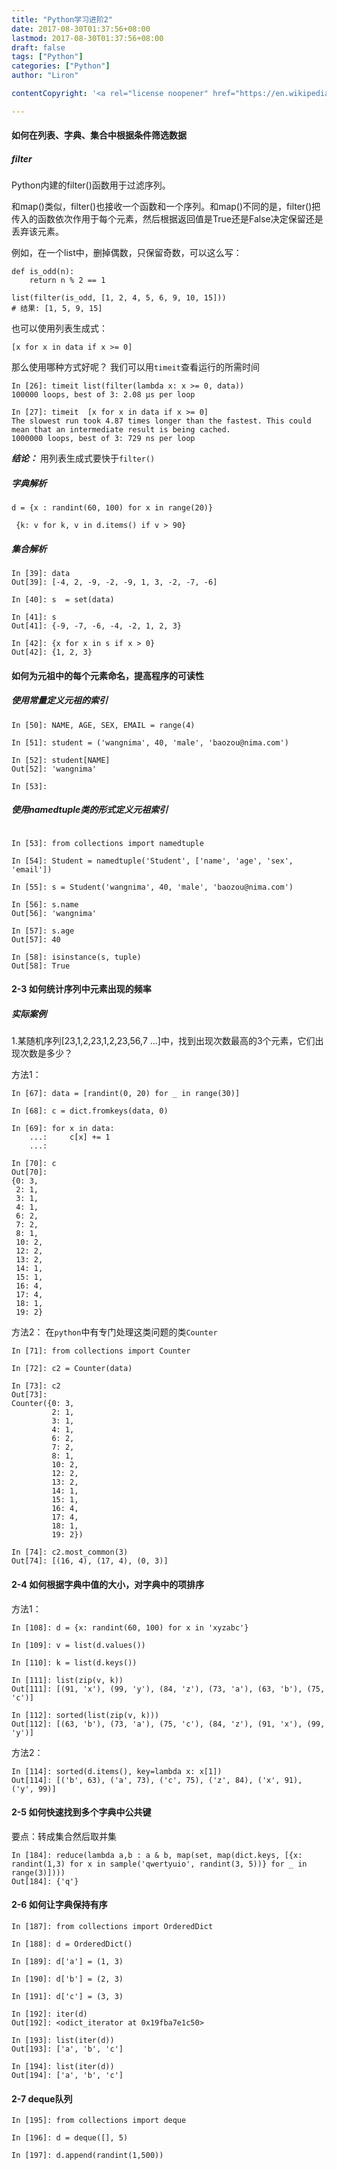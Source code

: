```yaml
---
title: "Python学习进阶2"
date: 2017-08-30T01:37:56+08:00
lastmod: 2017-08-30T01:37:56+08:00
draft: false
tags: ["Python"]
categories: ["Python"]
author: "Liron"

contentCopyright: '<a rel="license noopener" href="https://en.wikipedia.org/wiki/Wikipedia:Text_of_Creative_Commons_Attribution-ShareAlike_3.0_Unported_License" target="_blank">Creative Commons Attribution-ShareAlike License</a>'

---
```


####  如何在列表、字典、集合中根据条件筛选数据
##### filter
Python内建的filter()函数用于过滤序列。

和map()类似，filter()也接收一个函数和一个序列。和map()不同的是，filter()把传入的函数依次作用于每个元素，然后根据返回值是True还是False决定保留还是丢弃该元素。

例如，在一个list中，删掉偶数，只保留奇数，可以这么写：

```
def is_odd(n):
    return n % 2 == 1

list(filter(is_odd, [1, 2, 4, 5, 6, 9, 10, 15]))
# 结果: [1, 5, 9, 15]
```

也可以使用列表生成式：

```
[x for x in data if x >= 0]
```

那么使用哪种方式好呢？ 我们可以用`timeit`查看运行的所需时间

```
In [26]: timeit list(filter(lambda x: x >= 0, data))
100000 loops, best of 3: 2.08 µs per loop

In [27]: timeit  [x for x in data if x >= 0]
The slowest run took 4.87 times longer than the fastest. This could mean that an intermediate result is being cached.
1000000 loops, best of 3: 729 ns per loop
```

***结论：***
用列表生成式要快于`filter()`

##### 字典解析

```
d = {x : randint(60, 100) for x in range(20)}
 
 {k: v for k, v in d.items() if v > 90}
```

##### 集合解析

```
In [39]: data
Out[39]: [-4, 2, -9, -2, -9, 1, 3, -2, -7, -6]

In [40]: s  = set(data)

In [41]: s
Out[41]: {-9, -7, -6, -4, -2, 1, 2, 3}

In [42]: {x for x in s if x > 0}
Out[42]: {1, 2, 3}
```

#### 如何为元祖中的每个元素命名，提高程序的可读性
##### 使用常量定义元祖的索引

```
In [50]: NAME, AGE, SEX, EMAIL = range(4)

In [51]: student = ('wangnima', 40, 'male', 'baozou@nima.com')

In [52]: student[NAME]
Out[52]: 'wangnima'

In [53]:
```

##### 使用namedtuple类的形式定义元祖索引

```

In [53]: from collections import namedtuple

In [54]: Student = namedtuple('Student', ['name', 'age', 'sex', 'email'])

In [55]: s = Student('wangnima', 40, 'male', 'baozou@nima.com')

In [56]: s.name
Out[56]: 'wangnima'

In [57]: s.age
Out[57]: 40

In [58]: isinstance(s, tuple)
Out[58]: True
```

#### 2-3 如何统计序列中元素出现的频率

##### 实际案例
1.某随机序列[23,1,2,23,1,2,23,56,7 ...]中，找到出现次数最高的3个元素，它们出现次数是多少？

方法1：

```
In [67]: data = [randint(0, 20) for _ in range(30)]       
                                                          
In [68]: c = dict.fromkeys(data, 0)                       
                                                          
In [69]: for x in data:                                   
    ...:     c[x] += 1                                    
    ...:                                                  
                                                          
In [70]: c                                                
Out[70]:                                                  
{0: 3,                                                    
 2: 1,                                                    
 3: 1,                                                    
 4: 1,                                                    
 6: 2,                                                    
 7: 2,                                                    
 8: 1,                                                    
 10: 2,                                                   
 12: 2,                                                   
 13: 2,                                                   
 14: 1,                                                   
 15: 1,                                                   
 16: 4,                                                   
 17: 4,                                                   
 18: 1,                                                   
 19: 2}                                                   
```
 方法2：
在`python`中有专门处理这类问题的类`Counter`

```
In [71]: from collections import Counter

In [72]: c2 = Counter(data)

In [73]: c2
Out[73]:
Counter({0: 3,
         2: 1,
         3: 1,
         4: 1,
         6: 2,
         7: 2,
         8: 1,
         10: 2,
         12: 2,
         13: 2,
         14: 1,
         15: 1,
         16: 4,
         17: 4,
         18: 1,
         19: 2})

In [74]: c2.most_common(3)
Out[74]: [(16, 4), (17, 4), (0, 3)]
```

#### 2-4 如何根据字典中值的大小，对字典中的项排序

方法1：

```
In [108]: d = {x: randint(60, 100) for x in 'xyzabc'}

In [109]: v = list(d.values())

In [110]: k = list(d.keys())

In [111]: list(zip(v, k))
Out[111]: [(91, 'x'), (99, 'y'), (84, 'z'), (73, 'a'), (63, 'b'), (75, 'c')]

In [112]: sorted(list(zip(v, k)))
Out[112]: [(63, 'b'), (73, 'a'), (75, 'c'), (84, 'z'), (91, 'x'), (99, 'y')]
```

方法2：

```
In [114]: sorted(d.items(), key=lambda x: x[1])
Out[114]: [('b', 63), ('a', 73), ('c', 75), ('z', 84), ('x', 91), ('y', 99)]
```

#### 2-5 如何快速找到多个字典中公共键

要点：转成集合然后取并集

```
In [184]: reduce(lambda a,b : a & b, map(set, map(dict.keys, [{x: randint(1,3) for x in sample('qwertyuio', randint(3, 5))} for _ in range(3)])))
Out[184]: {'q'}
```

#### 2-6 如何让字典保持有序
```
In [187]: from collections import OrderedDict

In [188]: d = OrderedDict()

In [189]: d['a'] = (1, 3)

In [190]: d['b'] = (2, 3)

In [191]: d['c'] = (3, 3)

In [192]: iter(d)
Out[192]: <odict_iterator at 0x19fba7e1c50>

In [193]: list(iter(d))
Out[193]: ['a', 'b', 'c']

In [194]: list(iter(d))
Out[194]: ['a', 'b', 'c']
```

#### 2-7 deque队列
```
In [195]: from collections import deque

In [196]: d = deque([], 5)

In [197]: d.append(randint(1,500))
```

